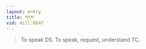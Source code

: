 ```yaml
---
layout: entry
title: གདས་
vid: Hill:0847
---
```

> To speak DS\. To speak, request, understand TC\.


